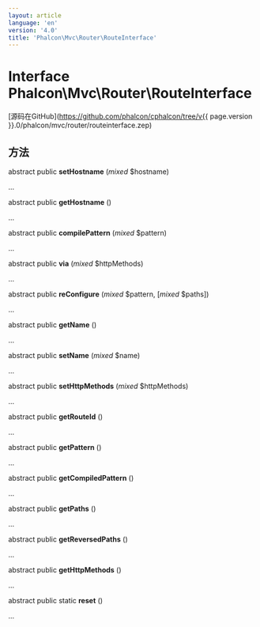 ```yaml
---
layout: article
language: 'en'
version: '4.0'
title: 'Phalcon\Mvc\Router\RouteInterface'
---
```

# Interface **Phalcon\Mvc\Router\RouteInterface**

[源码在GitHub](https://github.com/phalcon/cphalcon/tree/v{{ page.version }}.0/phalcon/mvc/router/routeinterface.zep)

## 方法

abstract public **setHostname** (*mixed* $hostname)

...

abstract public **getHostname** ()

...

abstract public **compilePattern** (*mixed* $pattern)

...

abstract public **via** (*mixed* $httpMethods)

...

abstract public **reConfigure** (*mixed* $pattern, [*mixed* $paths])

...

abstract public **getName** ()

...

abstract public **setName** (*mixed* $name)

...

abstract public **setHttpMethods** (*mixed* $httpMethods)

...

abstract public **getRouteId** ()

...

abstract public **getPattern** ()

...

abstract public **getCompiledPattern** ()

...

abstract public **getPaths** ()

...

abstract public **getReversedPaths** ()

...

abstract public **getHttpMethods** ()

...

abstract public static **reset** ()

...